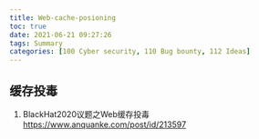 ```yaml
---
title: Web-cache-posioning
toc: true
date: 2021-06-21 09:27:26
tags: Summary
categories: [100 Cyber security, 110 Bug bounty, 112 Ideas]
---
```


## 缓存投毒

1. BlackHat2020议题之Web缓存投毒 https://www.anquanke.com/post/id/213597
